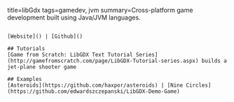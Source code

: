 title=libGdx
tags=gamedev, jvm
summary=Cross-platform game development built using Java/JVM languages.
~~~~~~

[Website]() | [Github]()

## Tutorials
[Game from Scratch: LibGDX Text Tutorial Series](http://gamefromscratch.com/page/LibGDX-Tutorial-series.aspx) builds a jet-plane shooter game

## Examples
[Asteroids](https://github.com/haxpor/asteroids) | [Nine Circles](https://github.com/edwardszczepanski/LibGDX-Demo-Game)
